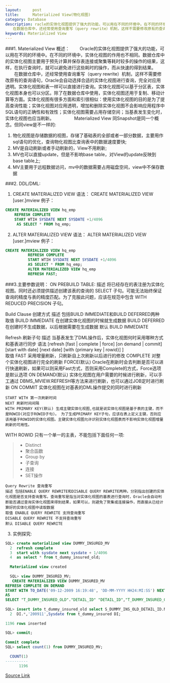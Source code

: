 ```yaml
---
layout:     post
title:      Materialized View(物化视图)
category: Database
description: racle的实体化视图提供了强大的功能，可以用在不同的环境中。在不同的环境中，实体化视图的作用也不相同。数据仓库中的实体化视图主要用于预先计算并保存表连接或聚集等耗时较多的操作的结果，这样，在执行查询时，就可以避免进行这些耗时的操作，而从快速的得到结果。
　　在数据仓库中，还经常使用查询重写（query rewrite）机制，这样不需要修改原有的查询语句，Oracle会自动选择合适的实体化视图进行查询，完全对应用透明。实体化视图和表一样可以直接进行查询。实体化视图可以基于分区表，实体化视图本身也可以分区。除了在数据仓库中使用，实体化视图还用于复制、移动计算等方面。实体化视图有很多方面和索引很相似：使用实体化视图的目的是为了提高查询性能；实体化视图对应用透明，增加和删除实体化视图不会影响应用程序中SQL语句的正确性和有效性；实体化视图需要占用存储空间；当基表发生变化时，实体化视图也应当刷新。 
keywords: Materialized View
---
```

###1. Materialized View 概述： 
　　Oracle的实体化视图提供了强大的功能，可以用在不同的环境中。在不同的环境中，实体化视图的作用也不相同。数据仓库中的实体化视图主要用于预先计算并保存表连接或聚集等耗时较多的操作的结果，这样，在执行查询时，就可以避免进行这些耗时的操作，而从快速的得到结果。
　　在数据仓库中，还经常使用查询重写（query rewrite）机制，这样不需要修改原有的查询语句，Oracle会自动选择合适的实体化视图进行查询，完全对应用透明。实体化视图和表一样可以直接进行查询。实体化视图可以基于分区表，实体化视图本身也可以分区。除了在数据仓库中使用，实体化视图还用于复制、移动计算等方面。实体化视图有很多方面和索引很相似：使用实体化视图的目的是为了提高查询性能；实体化视图对应用透明，增加和删除实体化视图不会影响应用程序中SQL语句的正确性和有效性；实体化视图需要占用存储空间；当基表发生变化时，实体化视图也应当刷新。 
　　
　　Materialized View 同Snapshot是同一个概念。但同view是不一样的: 
 1. 物化视图是存储数据的视图，存储了基础表的全部或者一部分数据，主要用作sql语句的优化，查询物化视图比查询表中的数据速度要快; 
 2. MV是自动刷新或者手动刷新的，View不用刷新; 
 3. MV也可以直接update，但是不影响base table，对View的update反映到base table上; 
 4. MV主要用于远程数据访问，mv中的数据需要占用磁盘空间，view中不保存数据 

###2. DDL/DML: 

 1. CREATE MATERIALIZED VIEW 
    语法： 
        CREATE MATERIALIZED VIEW [user.]mview
    例子： 
    
```SQL
CREATE MATERIALIZED VIEW hq_emp  
    REFRESH COMPLETE  
    START WTIH SYSDATE NEXT SYSDATE +1/4096  
     AS SELECT * FROM hq_emp;  
```
 2. ALTER MATERIALIZED VIEW 
     语法： 
      ALTER MATERIALIZED VIEW [user.]mview 
     例子： 
      
```SQL
CREATE MATERIALIZED VIEW hq_emp  
          REFRESH COMPLETE  
          START WTIH SYSDATE NEXT SYSDATE +1/4096  
          AS SELECT * FROM hq_emp;  
          ALTER MATERIALIZED VIEW hq_emp  
          REFRESH FAST;  
```
###3.主要参数说明： 
ON PREBUILD TABLE: 
    描述 将已经存在的表注册为实体化视图。同时还必须提供描述创建该表的查询的 SELECT 子句。可能无法始终保证查询的精度与表的精度匹配。为了克服此问题，应该在规范中包含 WITH REDUCED PRECISION 子句。 

Build Clause 创建方式 
   描述 包括BUILD IMMEDIATE和BUILD DEFERRED两种 
   取值 BUILD IMMEDIATE 在创建实体化视图的时候就生成数据 
   BUILD DEFERRED 在创建时不生成数据，以后根据需要在生成数据 
   默认 BUILD IMMEDIATE 

   Refresh 刷新子句 
   描述 当基表发生了DML操作后，实体化视图何时采用哪种方式和基表进行同步 
   语法 [refresh [fast | complete | force] 
         [on demand | commit] 
         [start with date] 
         [next date] 
         [with {primary key | rowid}] 
       ]      
   取值 FAST 采用增量刷新，只刷新自上次刷新以后进行的修改 
    COMPLETE 对整个实体化视图进行完全的刷新 
    FORCE(默认) Oracle在刷新时会去判断是否可以进行快速刷新，如果可以则采用Fast方式，否则采用Complete的方式，Force选项是默认选项 
   ON DEMAND(默认) 实体化视图在用户需要的时候进行刷新，可以手工通过      DBMS_MVIEW.REFRESH等方法来进行刷新，也可以通过JOB定时进行刷新 
ON COMMIT 实体化视图在对基表的DML操作提交的同时进行刷新 

    START WITH 第一次刷新时间 
    NEXT 刷新时间间隔 
    WITH PRIMARY KEY(默认) 生成主键实体化视图,也就是说实体化视图是基于表的主键，而不是ROWID(对应于ROWID子句)。 为了生成PRIMARY KEY子句，应该在表上定义主键，否则应该用基于ROWID的实体化视图。主键实体化视图允许识别实体化视图表而不影响实体化视图增量刷新的可用性。 

WITH ROWID 只有一个单一的主表，不能包括下面任何一项: 
> * Distinct 
> * 聚合函数 
> * Group by 
> * 子查询 
> * 连接 
> * SET操作 
  
    Query Rewrite 查询重写 
    描述 包括ENABLE QUERY REWRITE和DISABLE QUERY REWRITE两种。分别指出创建的实体化视图是否支持查询重写。查询重写是指当对实体化视图的基表进行查询时，Oracle会自动判断能否通过查询实体化视图来得到结果，如果可以，则避免了聚集或连接操作，而直接从已经计算好的实体化视图中读取数据 
    取值 ENABLE QUERY REWRITE 支持查询重写 
    DISABLE QUERY REWRITE 不支持查询重写 
    默认 DISABLE QUERY REWRITE 

3. 实例探究: 
  
```SQL
SQL> create materialized view DUMMY_INSURED_MV  
  2  refresh complete  
  3  start with sysdate next sysdate + 1/4096  
  4  as select * from t_dummy_insured_old;  
   
  Materialized view created  
  
  SQL> view DUMMY_INSURED_MV;  
   CREATE MATERIALIZED VIEW DUMMY_INSURED_MV  
REFRESH COMPLETE ON DEMAND  
START WITH TO_DATE('09-12-2009 16:19:48', 'DD-MM-YYYY HH24:MI:SS') NEXT SYSDATE + 1/4096   
AS  
SELECT "T_DUMMY_INSURED_OLD"."DETAIL_ID" "DETAIL_ID","T_DUMMY_INSURED_OLD"."POLICY_ID" "POLICY_ID","T_DUMMY_INSURED_OLD"."DUMMY_NUM" "DUMMY_NUM","T_DUMMY_INSURED_OLD"."DUMMY_NAME" "DUMMY_NAME","T_DUMMY_INSURED_OLD"."JOB_CLASS" "JOB_CLASS","T_DUMMY_INSURED_OLD"."INSURED_AMOUNT" "INSURED_AMOUNT","T_DUMMY_INSURED_OLD"."AVERAGE_AGE" "AVERAGE_AGE","T_DUMMY_INSURED_OLD"."PREM_AGE" "PREM_AGE","T_DUMMY_INSURED_OLD"."MALE_RATE" "MALE_RATE","T_DUMMY_INSURED_OLD"."GENDER" "GENDER","T_DUMMY_INSURED_OLD"."SMOKING" "SMOKING","T_DUMMY_INSURED_OLD"."REALIZED_AMOUNT" "REALIZED_AMOUNT","T_DUMMY_INSURED_OLD"."REPORT_MONTH" "REPORT_MONTH","T_DUMMY_INSURED_OLD"."CREATE_TIME" "CREATE_TIME" FROM "T_DUMMY_INSURED_OLD" "T_DUMMY_INSURED_OLD";  
  
SQL> insert into t_dummy_insured_old select S_DUMMY_INS_OLD_DETAIL_ID.Nextval,  
  2  DI.*,'200911',Sysdate from t_dummy_insured DI;  
   
1196 rows inserted  
  
SQL> commit;  
   
Commit complete  
SQL> select count(1) from DUMMY_INSURED_MV;  
   
  COUNT(1)  
----------  
      1196  
```
[Source Link](http://hwhuang.iteye.com/blog/546309)